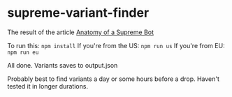 # supreme-variant-finder

The result of the article [Anatomy of a Supreme Bot](https://medium.com/@.com/anatomy-of-a-supreme-bot-part-3-dac628053884)

To run this:
`npm install`
If you're from the US:
`npm run us`
If you're from EU:
`npm run eu`

All done. Variants saves to output.json

Probably best to find variants a day or some hours before a drop. Haven't tested it in longer durations.

